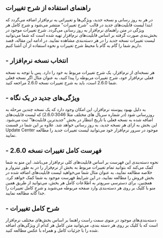 ## راهنمای استفاده از شرح تغییرات

در هر به روز رسانی و نسخه جدید، ویژگی‌ها و تغییراتی به نرم‌افزار اضافه می‌گردد که ابتدا لیست قابلیت‌های جدید در قالب "شرح تغییرات" منتشر می‌شود و شرح کامل هر ویژگی در متن راهنمای نرم‌افزار به روز رسانی می‌گردد. 
شرح تغییرات موجود در بخش‌بندی صورت گرفته بر اساس قابلیت‌های نرم‌افزار تهیه شده است که شما می‌توانید لیست تغییرات نسخه جدید را در هر دسته‌بندی مشاهده نمایید. در ادامه این مقاله، قصد داریم شما را گام به گام با محیط شرح تغییرات و نحوه استفاده از آن آشنا کنیم.

## - انتخاب نسخه نرم‌افزار
هر نسخه‌ای از نرم‌افزار، یک شرح تغییرات مربوط به خود را دارد. پس با توجه به نسخه فعلی نرم‌افزار خود، شرح تغییرات مربوطه را پیدا کنید، به عنوان مثال اگر نسخه فعلی شما 2.6.0 است، باید به شرح تغییرات نسخه 2.6.0 مراجعه کنید. 

## - ویژگی‌های جدید در یک نگاه
به دلیل بهبود پیوسته نرم‌افزار، این امکان وجود دارد که یک نسخه چندین مرحله به روز‌رسانی شود (در شماره سریال های مختلف مثلا 2.6.0:3046) که لیست قابلیت‌های اضافه شده به نسخه فعلی با تاریخ انتظار در بخش "جدیدترین قابلیت‌ها" ثبت می‌شود. این بخش به ازای هر نسخه جدید، به روز رسانی خواهد شد. علاوه بر این شما در قسمت Update Center موجود در سرور نرم‌افزار خود می‌توانید لیست تغییرات جدید را مطالعه نمایید.
 
## - فهرست کامل تغییرات نسخه 2.6.0
نحوه دسته‌بندی این فهرست بر اساس قابلیت‌های کلی نرم‌افزار می‌باشد. این منو به شما کمک می‌کند که بتوانید تمام تغییرات مربوط به بخش از نرم‌فزار را در به طور تیتروار و خلاصه مطالعه نمایید، به عنوان مثال شما می‌خواهید لیست قابلیت‌های اضافه شده در بخش فروش را مطالعه نمایید، در این شرایط فهرست موجود به شما کمک خواهد کرد. 
همچنین، برای دسترسی سریع‌تر به اطلاعات کامل هر بخش، می‌توانید از طریق همین منو با کلیک بر روی هر دسته‌بندی وارد صفحه مربوطه می‌شوید و شرح کامل تغییرات را جدا گانه مطالعه نمایید. 
 
## - شرح کامل تغییرات
دسته‌بندی‌های موجود در منوی سمت راست راهنما بر اساس بخش‌های مختلف نرم‌افزار است که با کلیک بر روی هر دسته بندی، می‌توانید متن کامل هر کدام از ویژگی‌های اضافه شده را با جزئیات کامل و همراه با عکس مطالعه کنید.
